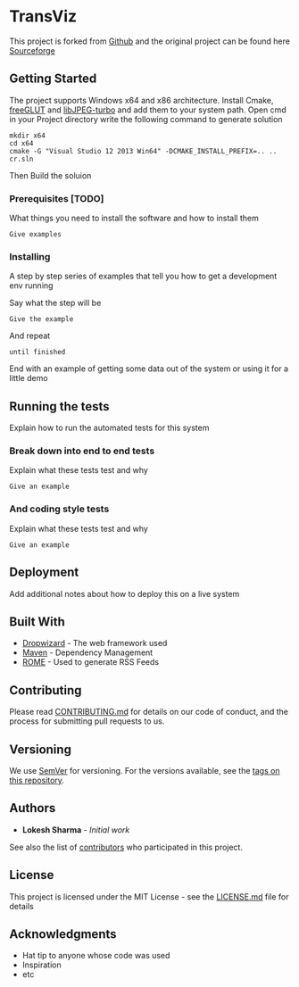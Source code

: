 # TransViz

This project is forked from [Github](https://github.com/rpavlik/chromium)
and the original project can be found here [Sourceforge](http://chromium.sourceforge.net/)

## Getting Started

The project supports Windows x64 and x86 architecture.
Install Cmake, [freeGLUT](https://www.transmissionzero.co.uk/files/software/development/GLUT/freeglut-MSVC.zip) and [libJPEG-turbo](https://excellmedia.dl.sourceforge.net/project/libjpeg-turbo/1.3.1/libjpeg-turbo-1.3.1-vc64.exe) and add them to your system path.
Open cmd in your Project directory write the following command to generate solution

```
mkdir x64
cd x64
cmake -G "Visual Studio 12 2013 Win64" -DCMAKE_INSTALL_PREFIX=.. ..
cr.sln
```

Then Build the soluion

### Prerequisites [TODO]

What things you need to install the software and how to install them

```
Give examples
```

### Installing

A step by step series of examples that tell you how to get a development env running

Say what the step will be

```
Give the example
```

And repeat

```
until finished
```

End with an example of getting some data out of the system or using it for a little demo

## Running the tests

Explain how to run the automated tests for this system

### Break down into end to end tests

Explain what these tests test and why

```
Give an example
```

### And coding style tests

Explain what these tests test and why

```
Give an example
```

## Deployment

Add additional notes about how to deploy this on a live system

## Built With

* [Dropwizard](http://www.dropwizard.io/1.0.2/docs/) - The web framework used
* [Maven](https://maven.apache.org/) - Dependency Management
* [ROME](https://rometools.github.io/rome/) - Used to generate RSS Feeds

## Contributing

Please read [CONTRIBUTING.md](https://gist.github.com/PurpleBooth/b24679402957c63ec426) for details on our code of conduct, and the process for submitting pull requests to us.

## Versioning

We use [SemVer](http://semver.org/) for versioning. For the versions available, see the [tags on this repository](https://github.com/your/project/tags). 

## Authors

* **Lokesh Sharma** - *Initial work*

See also the list of [contributors](https://github.com/your/project/contributors) who participated in this project.

## License

This project is licensed under the MIT License - see the [LICENSE.md](LICENSE.md) file for details

## Acknowledgments

* Hat tip to anyone whose code was used
* Inspiration
* etc
